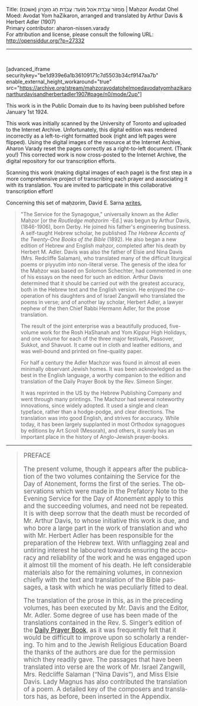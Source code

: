 <html>
<head></head>
<body>
Title: מַחֲזוֹר עֲבֹדַת אֹהֶל מוֹעֵד: עֲבֹדַת חַג הַזִּכָּרוֹן (אשכנז)‏ | Maḥzor Avodat Ohel Moed: Avodat Yom haZikaron, arranged and translated by Arthur Davis & Herbert Adler (1907)<br />
Primary contributor: aharon-nissen.varady<br />
For attribution and license, please consult the following URL: <a href="http://opensiddur.org/?p=27332">http://opensiddur.org/?p=27332</a>
<p />
<hr />

&nbsp;

[advanced_iframe securitykey="be1d939e6a1b36109171c7d5503b34cf9147aa7b" enable_external_height_workaround="true" src="https://archive.org/stream/mahzoravodatohelmoedavodatyomhazikaronarthurdavisandherbertadler1907#page/n0/mode/2up"]

This work is in the Public Domain due to its having been published before January 1st 1924.

This work was initially scanned by the University of Toronto and uploaded to the Internet Archive. Unfortunately, this digital edition was rendered incorrectly as a left-to-right formatted book (right and left pages were flipped). Using the digital images of the resource at the Internet Archive, Aharon Varady reset the pages correctly as a right-to-left document. (Thank you!) This corrected work is now cross-posted to the Internet Archive, the digital repository for our transcription efforts.

Scanning this work (making digital images of each page) is the first step in a more comprehensive project of transcribing each prayer and associating it with its translation. You are invited to participate in this collaborative transcription effort!

Concerning this set of maḥzorim, David E. Sarna <a href="https://www.amazon.com/gp/customer-reviews/R1ZFBFD344F6EP/ref=cm_cr_dp_d_rvw_ttl?ie=UTF8&ASIN=B003LZNFSK">writes</a>,

<blockquote>"The Service for the Synagogue," universally known as the Adler Maḥzor [or the <em>Routledge maḥzorim</em> -Ed.] was begun by Arthur Davis, (1846-1906), born Derby. He joined his father's engineering business. A self-taught Hebrew scholar, he published <em>The Hebrew Accents of the Twenty-One Books of the Bible</em> (1892). He also began a new edition of Hebrew and English maḥzor, completed after his death by Herbert M. Adler. Davis was also the father of Elsie and Nina Davis (Mrs. Redcliffe Salaman), who translated many of the difficult liturgical poems or piyyutim into non-literal verse. The genesis of the idea for the Maḥzor was based on Solomon Schechter, had commented in one of his essays on the need for such an edition. Arthur Davis determined that it should be carried out with the greatest accuracy, both in the Hebrew text and the English version. He enjoyed the co-operation of his daughters and of Israel Zangwill who translated the poems in verse; and of another lay scholar, Herbert Adler, a lawyer nephew of the then Chief Rabbi Hermann Adler, for the prose translation.

The result of the joint enterprise was a beautifully produced, five-volume work for the Rosh HaShanah and Yom Kippur High Holidays, and one volume for each of the three major festivals, Passover, Sukkot, and Shavuot. It came out in cloth and leather editions, and was well-bound and printed on fine-quality paper.

For half a century the Adler Machzor was found in almost all even minimally observant Jewish homes. It was been acknowledged as the best in the English language, a worthy companion to the edition and translation of the Daily Prayer Book by the Rev. Simeon Singer.

It was reprinted in the US by the Hebrew Publishing Company and went through many printings. The Machzor had several noteworthy innovations, since widely adopted. It used a single and clean typeface, rather than a hodge-podge, and clear directions. The translation was into good English, and strives for accuracy. While today, it has been largely supplanted in most Orthodox synagogues by editions by Art Scroll (Mesorah), and others, it surely has an important place in the history of Anglo-Jewish prayer-books.</blockquote>

<hr />

<div class="english" lang="en" style="font-size: 1.2em;">
<blockquote>PREFACE

The present volume, though it appears after the publication of the two volumes containing the Service for the Day of Atonement, forms the first of the series. The observations which were made in the Prefatory Note to the Evening Service for the Day of Atonement apply to this and the succeeding volumes, and need not be repeated. It is with deep sorrow that the death must be recorded of Mr. Arthur Davis, to whose initiative this work is due, and who bore a large part in the work of translation and who with Mr. Herbert Adler has been responsible for the preparation of the Hebrew text. With unflagging zeal and untiring interest he laboured towards ensuring the accuracy and reliability of the work and he was engaged upon it almost till the moment of his death. He left considerable materials also for the remaining volumes, in connexion chiefly with the text and translation of the Bible passages, a task with which he was peculiarly fitted to deal. 

The translation of the prose in this, as in the preceding volumes, has been executed by Mr. Davis and the Editor, Mr. Adler. Some degree of use has been made of the translations contained in the Rev. S. Singer’s edition of the <a href="https://opensiddur.org/compilations/kol-bo/the-authorised-daily-prayer-book-aka-the-singer-siddur/">Daily Prayer Book</a>, as it was frequently felt that it would be difficult to improve upon so scholarly a rendering. To him and to the Jewish Religious Education Board the thanks of the authors are due for the permission which they readily gave. The passages that have been translated into verse are the work of Mr. Israel Zangwill, Mrs. Redcliffe Salaman (“Nina Davis”), and Miss Elsie Davis. Lady Magnus has also contributed the translation of a poem. A detailed key of the composers and translators has, as before, been inserted in the Appendix. </blockquote>
</div>

&nbsp;
</body>
</html>